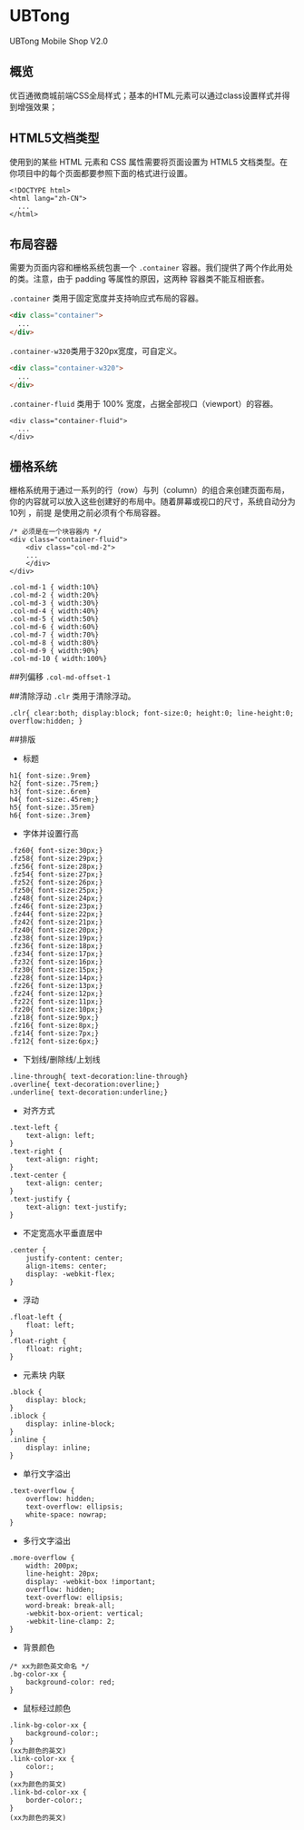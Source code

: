 # UBTong
UBTong Mobile Shop V2.0

## 概览

优百通微商城前端CSS全局样式；基本的HTML元素可以通过class设置样式并得到增强效果；

## HTML5文档类型

使用到的某些 HTML 元素和 CSS 属性需要将页面设置为 HTML5 文档类型。在你项目中的每个页面都要参照下面的格式进行设置。

```
<!DOCTYPE html>
<html lang="zh-CN">
  ...
</html>
```
## 布局容器
需要为页面内容和栅格系统包裹一个 `.container` 容器。我们提供了两个作此用处的类。注意，由于 padding 等属性的原因，这两种 容器类不能互相嵌套。

 `.container` 类用于固定宽度并支持响应式布局的容器。
```html
<div class="container">
  ...
</div>
```
`.container-w320`类用于320px宽度，可自定义。
```html
<div class="container-w320">
  ...
</div>
```
`.container-fluid` 类用于 100% 宽度，占据全部视口（viewport）的容器。
```
<div class="container-fluid">
  ...
</div>
```

## 栅格系统
栅格系统用于通过一系列的行（row）与列（column）的组合来创建页面布局，你的内容就可以放入这些创建好的布局中。随着屏幕或视口的尺寸，系统自动分为10列 ，前提 是使用之前必须有个布局容器。

```
/* 必须是在一个块容器内 */
<div class="container-fluid"> 
    <div class="col-md-2">
    ...
    </div>
</div>
```
```
.col-md-1 { width:10%}
.col-md-2 { width:20%}
.col-md-3 { width:30%}
.col-md-4 { width:40%}
.col-md-5 { width:50%}
.col-md-6 { width:60%}
.col-md-7 { width:70%}
.col-md-8 { width:80%}
.col-md-9 { width:90%}
.col-md-10 { width:100%}
```
##列偏移
`.col-md-offset-1`

##清除浮动
`.clr` 类用于清除浮动。
```
.clr{ clear:both; display:block; font-size:0; height:0; line-height:0; overflow:hidden; }
```

##排版
- 标题
```
h1{ font-size:.9rem}
h2{ font-size:.75rem;}
h3{ font-size:.6rem}
h4{ font-size:.45rem;}
h5{ font-size:.35rem}
h6{ font-size:.3rem}
```
- 字体并设置行高
```
.fz60{ font-size:30px;}
.fz58{ font-size:29px;}
.fz56{ font-size:28px;}
.fz54{ font-size:27px;}
.fz52{ font-size:26px;}
.fz50{ font-size:25px;}
.fz48{ font-size:24px;}
.fz46{ font-size:23px;}
.fz44{ font-size:22px;}
.fz42{ font-size:21px;}
.fz40{ font-size:20px;}
.fz38{ font-size:19px;}
.fz36{ font-size:18px;}
.fz34{ font-size:17px;}
.fz32{ font-size:16px;}
.fz30{ font-size:15px;}
.fz28{ font-size:14px;}
.fz26{ font-size:13px;}
.fz24{ font-size:12px;}
.fz22{ font-size:11px;}
.fz20{ font-size:10px;}
.fz18{ font-size:9px;}
.fz16{ font-size:8px;}
.fz14{ font-size:7px;}
.fz12{ font-size:6px;}

```
- 下划线/删除线/上划线
```
.line-through{ text-decoration:line-through}
.overline{ text-decoration:overline;}
.underline{ text-decoration:underline;}
```
- 对齐方式
```
.text-left {
	text-align: left;
}
.text-right {
	text-align: right;
}
.text-center {
	text-align: center;
}
.text-justify {
	text-align: text-justify;
}
```
- 不定宽高水平垂直居中
```
.center {
	justify-content: center;
	align-items: center;
	display: -webkit-flex;
}
```
- 浮动
```
.float-left {
	float: left;
}
.float-right {
	flloat: right;
}
```
- 元素块 内联
```
.block {
	display: block;
}
.iblock {
	display: inline-block;
}
.inline {
	display: inline;
}
```
- 单行文字溢出
```
.text-overflow {
	overflow: hidden;
	text-overflow: ellipsis;
	white-space: nowrap;
}
```
- 多行文字溢出
```
.more-overflow {
	width: 200px;
	line-height: 20px;
	display: -webkit-box !important;
	overflow: hidden;
	text-overflow: ellipsis;
	word-break: break-all;
	-webkit-box-orient: vertical;
	-webkit-line-clamp: 2;
}
```
- 背景颜色
```
/* xx为颜色英文命名 */
.bg-color-xx {
	background-color: red;
}
```
- 鼠标经过颜色
```
.link-bg-color-xx {
	background-color:;
}
(xx为颜色的英文)
.link-color-xx {
	color:;
}
(xx为颜色的英文)
.link-bd-color-xx {
	border-color:;
}
(xx为颜色的英文)
```